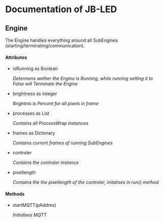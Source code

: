 # Documentation of JB-LED

## Engine
<p>The Engine handles everything around all SubEngines (starting/terminating/communication).</p>  

#### Attributes
<ul>
  <li>isRunning as Boolean
    <p><em>Determens wether the Engine is Running, while running setting it to False will Terminate the Engine </em></p>
  </li>
  <li>brightness as Integer
    <p><em>Brightnis is Percent for all pixels in frame</em></p>
  </li>
  <li>processes as List
    <p><em>Contains all ProcessWrap instances</em></p>
  </li>
  <li>frames as Dictonary
    <p><em>Contains current frames of running SubEngines</em></p>
  </li>
  <li>controler
    <p><em>Contains the controler instance</em></p>
  </li>
  <li>pixellength
    <p><em>Contains the the pixellength of the controler, initalises in run() method</em></p>
  </li>
</ul>

#### Methods
<ul>
  <li>startMQTT(pAddres)
    <p><em>Initialises MQTT</em></p>
  </li>
</ul>



